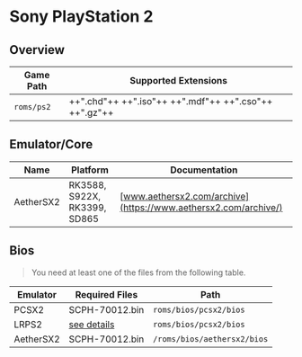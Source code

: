 # Sony PlayStation 2

## Overview

| Game Path | Supported Extensions |
| --- | --- |
| `roms/ps2` | ++".chd"++ ++".iso"++ ++".mdf"++ ++".cso"++ ++".gz"++ |

## Emulator/Core

| Name | Platform | Documentation |
| --- | --- | --- |
| AetherSX2 | RK3588, S922X, RK3399, SD865 | [www.aethersx2.com/archive](https://www.aethersx2.com/archive/) |

## Bios

> You need at least one of the files from the following table.

| Emulator | Required Files | Path |
| --- | --- | --- |
| PCSX2 | SCPH-70012.bin | `roms/bios/pcsx2/bios` |
| LRPS2 | [see details](https://docs.libretro.com/library/pcsx2/#bios) | `roms/bios/pcsx2/bios` |
| AetherSX2 | SCPH-70012.bin | `/roms/bios/aethersx2/bios` |
